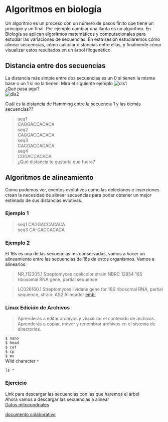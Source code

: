 
# Algoritmos en biología  
Un algoritmo es un proceso con un número de pasos finito que tiene un principio y un final. Por ejemplo cambiar una llanta es un algoritmo. En Biología se aplican algoritmos matemáticos y computacionales para estudiar las variaciones de secuencias. En esta sesión estudiaremos cómo alinear secuencias, cómo calcular distancias entre ellas, y finalmente cómo visualizar estos resultados en un árbol filogenético.      

## Distancia entre dos secuencias  
La distancia más simple entre dos secuencias es un 0 si tienen la misma base o un 1 si no la tienen. Mira el siguiente ejemplo 
![dis1](https://github.com/nselem/cbhonduras/blob/master/imagenes/distanciaH1.png)  
¿Qué pasa aquí?  
![dis2](https://github.com/nselem/cbhonduras/blob/master/imagenes/dist2.png)  

Cuál es la distancia de Hamming entre la secuencia 1 y las demás secuencias?? 

>seq1  
CAGGACCACACA  
>seq2  
CAGGACCACACA  
>seq3  
CACGACCACACA  
>seq4  
CGGACCACACA  
¿Qué distancia te gustaría que fuera?  

## Algoritmos de alineamiento    
Como podemos ver, eventos evolutivos como las deleciones e inserciones crean la necesidad de alinear secuencias para poder obtener un mejor estimado de sus distancias evlutivas.  

### Ejemplo 1    
>seq1  CAGGACCACACA   
>seq3  CA-GACCACACA   

### Ejemplo 2
El 16s es una de las secuencias ms conservadas, vamos a hacer un alineamiento entre las secuencias de 16s de estos organismos. Vamos a alinearlos:

>NR_112305.1 Streptomyces coelicolor strain NBRC 12854 16S ribosomal RNA gene, partial sequence


>LC026160.1 Streptomyces lividans gene for 16S ribosomal RNA, partial sequence, strain: AS2
Alineador [embl](https://www.ebi.ac.uk/Tools/msa/clustalw2/)   
  
### Linux Edición de Archivos   
> Aprenderás a editar archivos y visualizar el contenido de archivos.   
> Aprenderás a copiar, mover y renombrar archivos en el sistema de directorios.  

`$ nano`  
`$ head`  
`$ cat`  
`$ cp`  
`$ mv`   
Wild character  `*`  

`ls *`  
### Ejercicio  
Link para descargar las secuencias con las que haremos el árbol  
Ahora vamos a descargar las secuencias a alinear  
[Datos mitocondriales](https://docs.google.com/spreadsheets/d/1ajSiBLri_EdqfFWWOInqOYX3KH7KtOf-oTykd0f-58s/edit?usp=sharing)

[documento colaborativo ](https://etherpad.net/p/compbio)  
